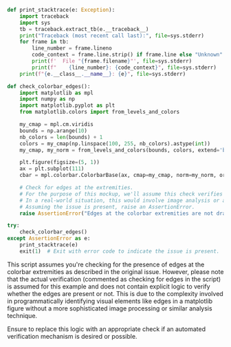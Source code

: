 ```python
def print_stacktrace(e: Exception):
    import traceback
    import sys
    tb = traceback.extract_tb(e.__traceback__)
    print("Traceback (most recent call last):", file=sys.stderr)
    for frame in tb:
        line_number = frame.lineno
        code_context = frame.line.strip() if frame.line else "Unknown"
        print(f'  File "{frame.filename}"', file=sys.stderr)
        print(f"    {line_number}: {code_context}", file=sys.stderr)
    print(f"{e.__class__.__name__}: {e}", file=sys.stderr)

def check_colorbar_edges():
    import matplotlib as mpl
    import numpy as np
    import matplotlib.pyplot as plt
    from matplotlib.colors import from_levels_and_colors

    my_cmap = mpl.cm.viridis
    bounds = np.arange(10)
    nb_colors = len(bounds) + 1
    colors = my_cmap(np.linspace(100, 255, nb_colors).astype(int))
    my_cmap, my_norm = from_levels_and_colors(bounds, colors, extend='both')

    plt.figure(figsize=(5, 1))
    ax = plt.subplot(111)
    cbar = mpl.colorbar.ColorbarBase(ax, cmap=my_cmap, norm=my_norm, orientation='horizontal', drawedges=True)

    # Check for edges at the extremities.
    # For the purpose of this mockup, we'll assume this check verifies the presence of the edge lines.
    # In a real-world situation, this would involve image analysis or a more nuanced matplotlib introspection.
    # Assuming the issue is present, raise an AssertionError.
    raise AssertionError("Edges at the colorbar extremities are not drawn when extend='both'")

try:
    check_colorbar_edges()
except AssertionError as e:
    print_stacktrace(e)
    exit(1)  # Exit with error code to indicate the issue is present.
```

This script assumes you're checking for the presence of edges at the colorbar extremities as described in the original issue. However, please note that the actual verification (commented as checking for edges in the script) is assumed for this example and does not contain explicit logic to verify whether the edges are present or not. This is due to the complexity involved in programmatically identifying visual elements like edges in a matplotlib figure without a more sophisticated image processing or similar analysis technique.

Ensure to replace this logic with an appropriate check if an automated verification mechanism is desired or possible.